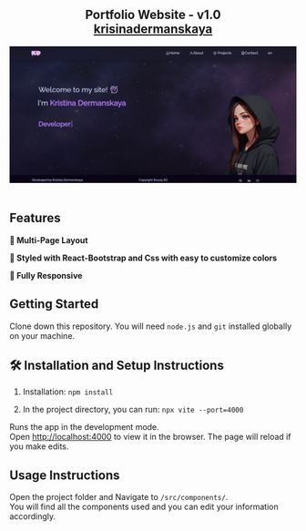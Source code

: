 <h2 align="center">
  Portfolio Website - v1.0<br/>
  <a href="" target="_blank">krisinadermanskaya</a>
</h2>
<div align="center">
  <img alt="Demo" src="./public/Screen.PNG" />
</div>

<br/>

## Features

**📖 Multi-Page Layout**

**🎨 Styled with React-Bootstrap and Css with easy to customize colors**

**📱 Fully Responsive**

## Getting Started

Clone down this repository. You will need `node.js` and `git` installed globally on your machine.

## 🛠 Installation and Setup Instructions

1. Installation: `npm install`

2. In the project directory, you can run: `npx vite --port=4000`

Runs the app in the development mode.\
Open [http://localhost:4000](http://localhost:4000) to view it in the browser.
The page will reload if you make edits.

## Usage Instructions

Open the project folder and Navigate to `/src/components/`. <br/>
You will find all the components used and you can edit your information accordingly.

